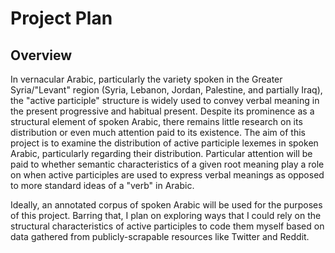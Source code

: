 # Project Plan

## Overview
In vernacular Arabic, particularly the variety spoken in the Greater Syria/"Levant" region
(Syria, Lebanon, Jordan, Palestine, and partially Iraq), the "active participle" structure
is widely used to convey verbal meaning in the present progressive and habitual present.
Despite its prominence as a structural element of spoken Arabic, there remains little
research on its distribution or even much attention paid to its existence. The aim
of this project is to examine the distribution of active participle lexemes in
spoken Arabic, particularly regarding their distribution. Particular attention
will be paid to whether semantic characteristics of a given root meaning
play a role on when active participles are used to express verbal meanings
as opposed to more standard ideas of a "verb" in Arabic.

Ideally, an annotated corpus of spoken Arabic will be used for the purposes
of this project. Barring that, I plan on exploring ways that I could rely on
the structural characteristics of active participles to code them myself based
on data gathered from publicly-scrapable resources like Twitter and Reddit.